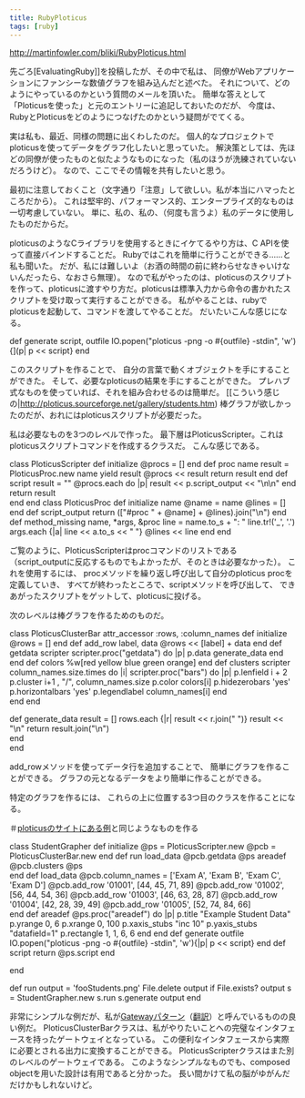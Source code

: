 ```yaml
---
title: RubyPloticus
tags: [ruby]
---
```


http://martinfowler.com/bliki/RubyPloticus.html



先ごろ[EvaluatingRuby]]を投稿したが、その中で私は、
同僚がWebアプリケーションにファンシーな数値グラフを組み込んだと述べた。
それについて、どのようにやっているのかという質問のメールを頂いた。
簡単な答えとして「Ploticusを使った」と元のエントリーに追記しておいたのだが、
今度は、RubyとPloticusをどのようにつなげたのかという疑問がでてくる。



実は私も、最近、同様の問題に出くわしたのだ。
個人的なプロジェクトでploticusを使ってデータをグラフ化したいと思っていた。
解決策としては、先ほどの同僚が使ったものと似たようなものになった（私のほうが洗練されていないだろうけど）。
なので、ここでその情報を共有したいと思う。



最初に注意しておくこと（文字通り「注意」して欲しい。私が本当にハマったところだから）。
これは堅牢的、パフォーマンス的、エンタープライズ的なものは一切考慮していない。
単に、私の、私の、（何度も言うよ）私のデータに使用したものだからだ。



ploticusのようなCライブラリを使用するときにイケてるやり方は、C APIを使って直接バインドすることだ。
Rubyではこれを簡単に行うことができる……と私も聞いた。
だが、私には難しいよ（お酒の時間の前に終わらせなきゃいけないんだったら、なおさら無理）。
なので私がやったのは、ploticusのスクリプトを作って、ploticusに渡すやり方だ。ploticusは標準入力から命令の書かれたスクリプトを受け取って実行することができる。
私がやることは、rubyでploticusを起動して、コマンドを渡してやることだ。
だいたいこんな感じになる。

  def generate script, outfile
    IO.popen("ploticus -png -o #{outfile} -stdin", 'w'){](p| p << script}
  end



このスクリプトを作ることで、
自分の言葉で動くオブジェクトを手にすることができた。
そして、必要なploticusの結果を手にすることができた。
プレハブ式なものを使っていれば、それを組み合わせるのは簡単だ。
[[こういう感じの|http://ploticus.sourceforge.net/gallery/students.htm)
棒グラフが欲しかったのだが、おれにはploticusスクリプトが必要だった。



私は必要なものを3つのレベルで作った。
最下層はPloticusScripter。これはploticusスクリプトコマンドを作成するクラスだ。
こんな感じである。

 class PloticusScripter
   def initialize
     @procs = []
   end
   def proc name
     result =  PloticusProc.new name
     yield result
     @procs << result
     return result
   end
   def script
     result = ""
     @procs.each do |p|
       result << p.script_output << "\n\n"
     end
     return result    
   end
 end
 class PloticusProc
   def initialize name
     @name = name
     @lines = []
   end
   def script_output
     return (["#proc " + @name] + @lines).join("\n")
   end
   def method_missing name, *args, &proc
     line = name.to_s + ": "
     line.tr!('_', '.')
     args.each {|a| line << a.to_s << " "}
     @lines << line
   end
 end



ご覧のように、PloticusScripterはprocコマンドのリストである
（script_outputに反応するものでもよかったが、そのときは必要なかった）。
これを使用するには、
procメソッドを繰り返し呼び出して自分のploticus procを定義していき、
すべてが終わったところで、scriptメソッドを呼び出して、
できあがったスクリプトをゲットして、ploticusに投げる。



次のレベルは棒グラフを作るためのものだ。

 class PloticusClusterBar 
   attr_accessor :rows, :column_names
   def initialize
     @rows = []
   end
   def add_row label, data
     @rows << [label] + data
   end
   def getdata scripter
     scripter.proc("getdata") do |p|
       p.data generate_data
     end
   end
   def colors
     %w[red yellow blue green  orange]
   end
   def clusters scripter
     column_names.size.times do |i|
       scripter.proc("bars") do |p|
         p.lenfield i + 2
         p.cluster i+1 , "/", column_names.size
         p.color colors[i]
         p.hidezerobars 'yes'
         p.horizontalbars 'yes'
         p.legendlabel column_names[i]
       end    
     end
   end
 
   def generate_data
     result = []
     rows.each {|r| result << r.join(" ")}
     result << "\n"
     return result.join("\n")    
   end  
 end



add_rowメソッドを使ってデータ行を追加することで、
簡単にグラフを作ることができる。
グラフの元となるデータをより簡単に作ることができる。



特定のグラフを作るには、
これらの上に位置する3つ目のクラスを作ることになる。



＃[ploticusのサイトにある例](http://ploticus.sourceforge.net/gallery/students.htm)と同じようなものを作る

 class StudentGrapher
   def initialize
     @ps = PloticusScripter.new
     @pcb = PloticusClusterBar.new
   end
   def run
     load_data
     @pcb.getdata @ps
     areadef
     @pcb.clusters @ps    
   end
   def load_data
     @pcb.column_names = ['Exam A', 'Exam B', 'Exam C', 'Exam D']
     @pcb.add_row '01001', [44, 45, 71, 89]
     @pcb.add_row '01002', [56, 44, 54, 36]
     @pcb.add_row '01003', [46, 63, 28, 87]
     @pcb.add_row '01004', [42, 28, 39, 49]
     @pcb.add_row '01005', [52, 74, 84, 66]    
   end
   def areadef
     @ps.proc("areadef") do |p|
       p.title "Example Student Data"
       p.yrange 0, 6
       p.xrange 0, 100
       p.xaxis_stubs "inc 10"
       p.yaxis_stubs "datafield=1"
       p.rectangle 1, 1, 6, 6
     end
   end
   def generate outfile
     IO.popen("ploticus -png -o #{outfile} -stdin", 'w'){|p| p << script}
   end
   def script
     return @ps.script
   end
 
 end
 
 
 def run
   output = 'fooStudents.png'
   File.delete output if File.exists? output
   s = StudentGrapher.new
   s.run
   s.generate output
 end



非常にシンプルな例だが、私が[Gatewayパターン](http://martinfowler.com/eaaCatalog/gateway.html)（[翻訳](http://capsctrl.que.jp/kdmsnr/wiki/PofEAA/?Gateway)）と呼んでいるものの良い例だ。
PloticusClusterBarクラスは、私がやりたいことへの完璧なインタフェースを持ったゲートウェイとなっている。
この便利なインタフェースから実際に必要とされる出力に変換することができる。
PloticusScripterクラスはまた別のレベルのゲートウェイである。
このようなシンプルなものでも、composed objectを用いた設計は有用であると分かった。
長い間かけて私の脳がゆがんだだけかもしれないけど。
